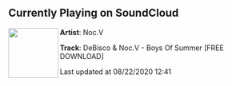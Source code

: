 ## Currently Playing on SoundCloud

[<img align="left" width="100" src="https://i1.sndcdn.com/artworks-uUUosYaKWSegSZPO-7ryDgA-t50x50.jpg">](https://soundcloud.com/nocv/boys-of-summer)

**Artist**: Noc.V 

**Track**: DeBisco & Noc.V - Boys Of Summer [FREE DOWNLOAD]

Last updated at 08/22/2020 12:41
